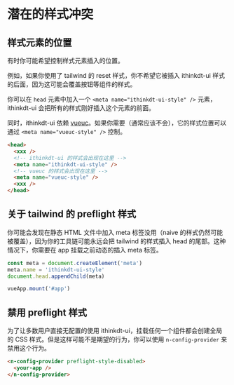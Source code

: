# 潜在的样式冲突

## 样式元素的位置

有时你可能希望控制样式元素插入的位置。

例如，如果你使用了 tailwind 的 reset 样式，你不希望它被插入 ithinkdt-ui 样式的后面，因为这可能会覆盖按钮等组件的样式。

你可以在 `head` 元素中加入一个 `<meta name="ithinkdt-ui-style" />` 元素，ithinkdt-ui 会把所有的样式刚好插入这个元素的前面。

同时，ithinkdt-ui 依赖 [vueuc](https://github.com/07akioni/vueuc)。如果你需要（通常应该不会），它的样式位置可以通过 `<meta name="vueuc-style" />` 控制。

```html
<head>
  <xxx />
  <!-- ithinkdt-ui 的样式会出现在这里 -->
  <meta name="ithinkdt-ui-style" />
  <!-- vueuc 的样式会出现在这里 -->
  <meta name="vueuc-style" />
  <xxx />
</head>
```

## 关于 tailwind 的 preflight 样式

你可能会发现在静态 HTML 文件中加入 meta 标签没用（naive 的样式仍然可能被覆盖），因为你的工具链可能永远会把 tailwind 的样式插入 head 的尾部。这种情况下，你需要在 app 挂载之前动态的插入 meta 标签。

```ts
const meta = document.createElement('meta')
meta.name = 'ithinkdt-ui-style'
document.head.appendChild(meta)

vueApp.mount('#app')
```

## 禁用 preflight 样式

为了让多数用户直接无配置的使用 ithinkdt-ui，挂载任何一个组件都会创建全局的 CSS 样式。但是这样可能不是期望的行为，你可以使用 `n-config-provider` 来禁用这个行为。

```html
<n-config-provider preflight-style-disabled>
  <your-app />
</n-config-provider>
```
